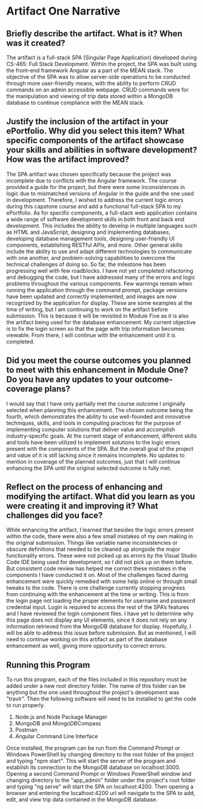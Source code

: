 # Artifact One Narrative

## Briefly describe the artifact. What is it? When was it created?
The artifact is a full-stack SPA (Singular Page Application) developed during CS-465: Full Stack Development. Within the project, the SPA was built using the front-end framework Angular as a part of the MEAN stack. The objective of the SPA was to allow server-side operations to be conducted through more user-friendly means, with the ability to perform CRUD commands on an admin accessible webpage. CRUD commands were for the manipulation and viewing of trip data stored within a MongoDB database to continue compliance with the MEAN stack. 
## Justify the inclusion of the artifact in your ePortfolio. Why did you select this item? What specific components of the artifact showcase your skills and abilities in software development? How was the artifact improved?
The SPA artifact was chosen specifically because the project was incomplete due to conflicts with the Angular framework. The course provided a guide for the project, but there were some inconsistences in logic due to mismatched versions of Angular in the guide and the one used in development. Therefore, I wished to address the current logic errors during this capstone course and add a functional full-stack SPA to my ePortfolio. As for specific components, a full-stack web application contains a wide range of software development skills in both front and back end development. This includes the ability to develop in multiple languages such as HTML and JavaScript, designing and implementing databases, developing database management tools, designing user-friendly UI components, establishing RESTful APIs, and more. Other general skills include the ability to use and adapt different technologies to communicate with one another, and problem-solving capabilities to overcome the technical challenges of doing so. So far, the milestone has been progressing well with few roadblocks. I have not yet completed refactoring and debugging the code, but I have addressed many of the errors and logic problems throughout the various components. Few warnings remain when running the application through the command prompt, package versions have been updated and correctly implemented, and images are now recognized by the application for display. These are some examples at the time of writing, but I am continuing to work on the artifact before submission. This is because it will be revisited in Module Five as it is also the artifact being used for the database enhancement. My current objective is to fix the login screen so that the page with trip information becomes viewable. From there, I will continue with the enhancement until it is completed.
## Did you meet the course outcomes you planned to meet with this enhancement in Module One? Do you have any updates to your outcome-coverage plans?
I would say that I have only partially met the course outcome I originally selected when planning this enhancement. The chosen outcome being the fourth, which demonstrates the ability to use well-founded and innovative techniques, skills, and tools in computing practices for the purpose of implementing computer solutions that deliver value and accomplish industry-specific goals. At the current stage of enhancement, different skills and tools have been utilized to implement solutions to the logic errors present with the components of the SPA. But the overall goal of the project and value of it is still lacking since it remains incomplete. No updates to mention in coverage of the planned outcomes, just that I will continue enhancing the SPA until the original selected outcome is fully met.
## Reflect on the process of enhancing and modifying the artifact. What did you learn as you were creating it and improving it? What challenges did you face?
While enhancing the artifact, I learned that besides the logic errors present within the code, there were also a few small mistakes of my own making in the original submission. Things like variable name inconsistencies or obscure definitions that needed to be cleaned up alongside the major functionality errors. These were not picked up as errors by the Visual Studio Code IDE being used for development, so I did not pick up on them before. But consistent code review has helped me correct these mistakes in the components I have conducted it on. Most of the challenges faced during enhancement were quickly remedied with some help online or through small tweaks to the code. There is one challenge currently stopping progress from continuing with the enhancement at the time or writing. This is from the login page not loading the proper elements for username and password credential input. Login is required to access the rest of the SPA’s features and I have reviewed the login component files. I have yet to determine why this page does not display any UI elements, since it does not rely on any information retrieved from the MongoDB database for display. Hopefully, I will be able to address this issue before submission. But as mentioned, I will need to continue working on this artifact as part of the database enhancement as well, giving more opportunity to correct errors.
## Running this Program
To run this program, each of the files included in this repository must be added under a new root directory folder. The name of this folder can be anything but the one used throughout the project's development was "travlr". Then the following software will need to be installed to get the code to run properly.
1. Node.js and Node Package Manager
2. MongoDB and MongoDBCompass
3. Postman
4. Angular Command Line Interface

Once installed, the program can be run from the Command Prompt or Windows PowerShell by changing directory to the root folder of the project and typing "npm start". This will start the server of the program and establish its connection to the MongoDB database on localhost:3000. Opening a second Command Prompt or Windows PowerShell window and changing directory to the "app_admin" folder under the project's root folder and typing "ng serve" will start the SPA on localhost:4200. Then opening a browser and entering the localhost:4200 url will navigate to the SPA to add, edit, and view trip data contained in the MongoDB database.
